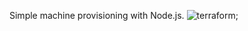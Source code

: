 Simple machine provisioning with Node.js.
![terraform]('http://upload.wikimedia.org/wikipedia/commons/thumb/7/78/TerraformedMars.jpg/210px-TerraformedMars.jpg');
